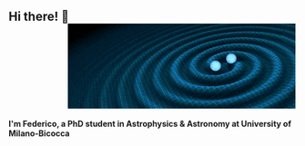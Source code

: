 <h2 style="overflow: hidden;">
  Hi there! 👋&nbsp;&nbsp;&nbsp;&nbsp;&nbsp&nbsp;&nbsp;&nbsp;&nbsp;&nbsp&nbsp;&nbsp;&nbsp;&nbsp;&nbsp;
  <img src="https://github.com/fdesanti/fdesanti/raw/main/LIGO_GIF_Infinite_crop.gif" width="400" height="150" style="float: right; margin-left: 20px;" />
</h2>

<p><strong>I'm Federico, a PhD student in Astrophysics & Astronomy at University of Milano-Bicocca</strong></p>




<!--
**fdesanti/fdesanti** is a ✨ _special_ ✨ repository because its `README.md` (this file) appears on your GitHub profile.

Here are some ideas to get you started:

- 🔭 I’m currently working on ...
- 🌱 I’m currently learning ...
- 👯 I’m looking to collaborate on ...
- 🤔 I’m looking for help with ...
- 💬 Ask me about ...
- 📫 How to reach me: ...
- 😄 Pronouns: ...
- ⚡ Fun fact: ...
-->
